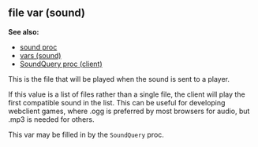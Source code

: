 ## file var (sound)
**See also:**
*   [sound proc](/ref/proc/sound.md) 
*   [vars (sound)](/ref/sound/var.md) 
*   [SoundQuery proc (client)](/ref/client/proc/SoundQuery.md) 

This is the file that will be played when the sound is sent to
a player. 

If this value is a list of files rather than a single
file, the client will play the first compatible sound in the list. This
can be useful for developing webclient games, where .ogg is preferred by
most browsers for audio, but .mp3 is needed for others. 

This
var may be filled in by the `SoundQuery` proc.